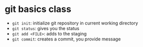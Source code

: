 # git basics class


- `git init`: initialize git repository in current working directory
- `git status`: gives you the status
- `git add <FILE>`: adds <FILE > to the staging
- `git commit`: creates a commit, you provide message
